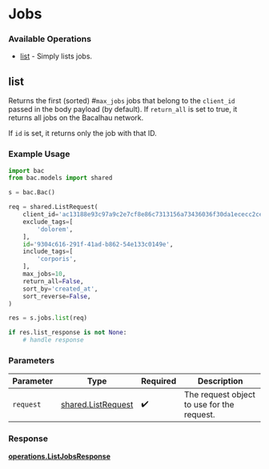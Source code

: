 # Jobs

### Available Operations

* [list](#list) - Simply lists jobs.

## list

Returns the first (sorted) #`max_jobs` jobs that belong to the `client_id` passed in the body payload (by default).
If `return_all` is set to true, it returns all jobs on the Bacalhau network.

If `id` is set, it returns only the job with that ID.

### Example Usage

```python
import bac
from bac.models import shared

s = bac.Bac()

req = shared.ListRequest(
    client_id='ac13188e93c97a9c2e7cf8e86c7313156a73436036f30da1ececc2ce79f9ea51',
    exclude_tags=[
        'dolorem',
    ],
    id='9304c616-291f-41ad-b862-54e133c0149e',
    include_tags=[
        'corporis',
    ],
    max_jobs=10,
    return_all=False,
    sort_by='created_at',
    sort_reverse=False,
)

res = s.jobs.list(req)

if res.list_response is not None:
    # handle response
```

### Parameters

| Parameter                                                | Type                                                     | Required                                                 | Description                                              |
| -------------------------------------------------------- | -------------------------------------------------------- | -------------------------------------------------------- | -------------------------------------------------------- |
| `request`                                                | [shared.ListRequest](../../models/shared/listrequest.md) | :heavy_check_mark:                                       | The request object to use for the request.               |


### Response

**[operations.ListJobsResponse](../../models/operations/listjobsresponse.md)**

